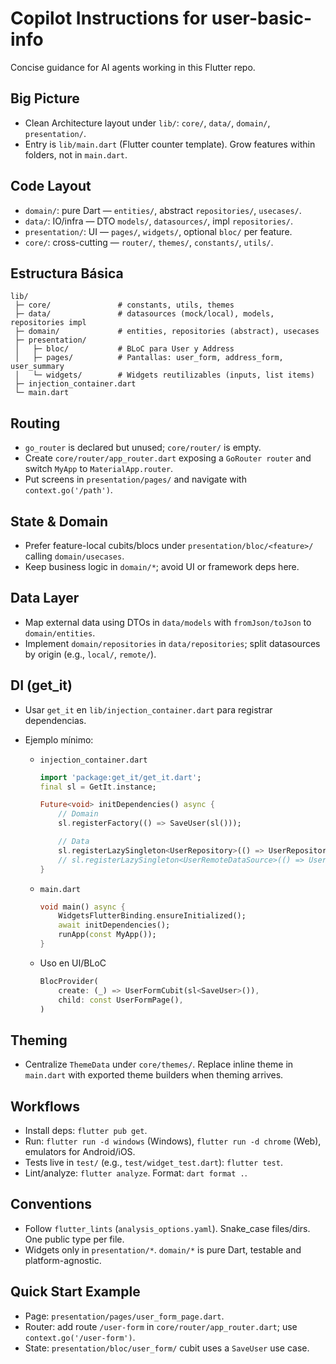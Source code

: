 # Copilot Instructions for user-basic-info

Concise guidance for AI agents working in this Flutter repo.

## Big Picture

- Clean Architecture layout under `lib/`: `core/`, `data/`, `domain/`, `presentation/`.
- Entry is `lib/main.dart` (Flutter counter template). Grow features within folders, not in `main.dart`.

## Code Layout

- `domain/`: pure Dart — `entities/`, abstract `repositories/`, `usecases/`.
- `data/`: IO/infra — DTO `models/`, `datasources/`, impl `repositories/`.
- `presentation/`: UI — `pages/`, `widgets/`, optional `bloc/` per feature.
- `core/`: cross-cutting — `router/`, `themes/`, `constants/`, `utils/`.

## Estructura Básica

```
lib/
 ├─ core/               # constants, utils, themes
 ├─ data/               # datasources (mock/local), models, repositories impl
 ├─ domain/             # entities, repositories (abstract), usecases
 ├─ presentation/
 │   ├─ bloc/           # BLoC para User y Address
 │   ├─ pages/          # Pantallas: user_form, address_form, user_summary
 │   └─ widgets/        # Widgets reutilizables (inputs, list items)
 ├─ injection_container.dart
 └─ main.dart
```

## Routing

- `go_router` is declared but unused; `core/router/` is empty.
- Create `core/router/app_router.dart` exposing a `GoRouter router` and switch `MyApp` to `MaterialApp.router`.
- Put screens in `presentation/pages/` and navigate with `context.go('/path')`.

## State & Domain

- Prefer feature-local cubits/blocs under `presentation/bloc/<feature>/` calling `domain/usecases`.
- Keep business logic in `domain/*`; avoid UI or framework deps here.

## Data Layer

- Map external data using DTOs in `data/models` with `fromJson/toJson` to `domain/entities`.
- Implement `domain/repositories` in `data/repositories`; split datasources by origin (e.g., `local/`, `remote/`).

## DI (get_it)

- Usar `get_it` en `lib/injection_container.dart` para registrar dependencias.
- Ejemplo mínimo:

  - `injection_container.dart`

    ```dart
    import 'package:get_it/get_it.dart';
    final sl = GetIt.instance;

    Future<void> initDependencies() async {
    	// Domain
    	sl.registerFactory(() => SaveUser(sl()));

    	// Data
    	sl.registerLazySingleton<UserRepository>(() => UserRepositoryImpl());
    	// sl.registerLazySingleton<UserRemoteDataSource>(() => UserRemoteDataSourceImpl());
    }
    ```

  - `main.dart`
    ```dart
    void main() async {
    	WidgetsFlutterBinding.ensureInitialized();
    	await initDependencies();
    	runApp(const MyApp());
    }
    ```
  - Uso en UI/BLoC
    ```dart
    BlocProvider(
    	create: (_) => UserFormCubit(sl<SaveUser>()),
    	child: const UserFormPage(),
    )
    ```

## Theming

- Centralize `ThemeData` under `core/themes/`. Replace inline theme in `main.dart` with exported theme builders when theming arrives.

## Workflows

- Install deps: `flutter pub get`.
- Run: `flutter run -d windows` (Windows), `flutter run -d chrome` (Web), emulators for Android/iOS.
- Tests live in `test/` (e.g., `test/widget_test.dart`): `flutter test`.
- Lint/analyze: `flutter analyze`. Format: `dart format .`.

## Conventions

- Follow `flutter_lints` (`analysis_options.yaml`). Snake_case files/dirs. One public type per file.
- Widgets only in `presentation/*`. `domain/*` is pure Dart, testable and platform-agnostic.

## Quick Start Example

- Page: `presentation/pages/user_form_page.dart`.
- Router: add route `/user-form` in `core/router/app_router.dart`; use `context.go('/user-form')`.
- State: `presentation/bloc/user_form/` cubit uses a `SaveUser` use case.
